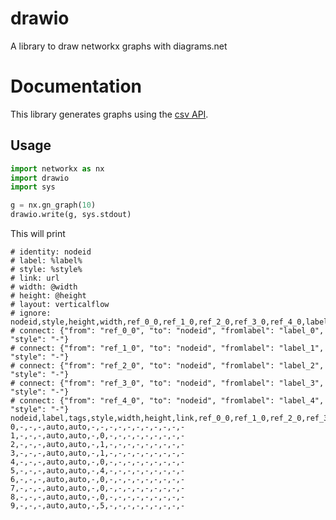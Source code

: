 # drawio
A library to draw networkx graphs with diagrams.net

# Documentation

This library generates graphs using the [csv
API](https://drawio-app.com/import-from-csv-to-drawio/).

## Usage

```python
import networkx as nx
import drawio
import sys

g = nx.gn_graph(10)
drawio.write(g, sys.stdout)
```

This will print

```csv
# identity: nodeid
# label: %label%
# style: %style%
# link: url
# width: @width
# height: @height
# layout: verticalflow
# ignore: nodeid,style,height,width,ref_0_0,ref_1_0,ref_2_0,ref_3_0,ref_4_0,label_0,label_1,label_2,label_3,label_4
# connect: {"from": "ref_0_0", "to": "nodeid", "fromlabel": "label_0", "style": "-"}
# connect: {"from": "ref_1_0", "to": "nodeid", "fromlabel": "label_1", "style": "-"}
# connect: {"from": "ref_2_0", "to": "nodeid", "fromlabel": "label_2", "style": "-"}
# connect: {"from": "ref_3_0", "to": "nodeid", "fromlabel": "label_3", "style": "-"}
# connect: {"from": "ref_4_0", "to": "nodeid", "fromlabel": "label_4", "style": "-"}
nodeid,label,tags,style,width,height,link,ref_0_0,ref_1_0,ref_2_0,ref_3_0,ref_4_0,label_0,label_1,label_2,label_3,label_4
0,-,-,-,auto,auto,-,-,-,-,-,-,-,-,-,-,-
1,-,-,-,auto,auto,-,0,-,-,-,-,-,-,-,-,-
2,-,-,-,auto,auto,-,1,-,-,-,-,-,-,-,-,-
3,-,-,-,auto,auto,-,1,-,-,-,-,-,-,-,-,-
4,-,-,-,auto,auto,-,0,-,-,-,-,-,-,-,-,-
5,-,-,-,auto,auto,-,4,-,-,-,-,-,-,-,-,-
6,-,-,-,auto,auto,-,0,-,-,-,-,-,-,-,-,-
7,-,-,-,auto,auto,-,0,-,-,-,-,-,-,-,-,-
8,-,-,-,auto,auto,-,0,-,-,-,-,-,-,-,-,-
9,-,-,-,auto,auto,-,5,-,-,-,-,-,-,-,-,-
```
